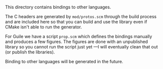 
This directory contains bindings to other languages.

The C headers are generated by `mod/protos.scm` through the build process and are included here so that you can build and use the library even if CMake isn't able to run the generator.

For Guile we have a script `prop.scm` which defines the bindings manually and produces a few figures. The figures are done with an unpublished library so you cannot run the script just yet —I will eventually clean that out (or publish the libraries).

Binding to other languages will be generated in the future.
